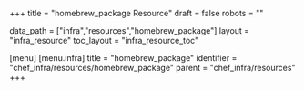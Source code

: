 +++
title = "homebrew_package Resource"
draft = false
robots = ""

data_path = ["infra","resources","homebrew_package"]
layout = "infra_resource"
toc_layout = "infra_resource_toc"

[menu]
  [menu.infra]
    title = "homebrew_package"
    identifier = "chef_infra/resources/homebrew_package"
    parent = "chef_infra/resources"
+++

<!-- The contents of this page are automatically generated from the homebrew_package.yaml file in the data/infra/resources directory. -->
<!-- To suggest a change, edit the https://github.com/chef/chef/blob/main/lib/chef/resource/homebrew_package.rb file and submit a pull request to the https://github.com/chef/chef repository. -->
<!-- markdownlint-disable-file -->
